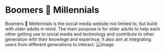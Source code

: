 # Boomers 🤝 Millennials 

Boomers 🤝 Mellennials is the social media website not limited to, but build with older adults in mind.
The main poupose is for older adults to help each other getting use to social media and technology and contribute to other generation with their knowlege and experince.
It also aim at integrating users from different generations to interact. 
![image](https://user-images.githubusercontent.com/62345938/160763051-348e22bd-d836-4e80-b3a5-bce9d89912f3.png)

